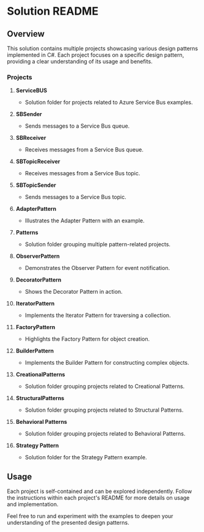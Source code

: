 # Solution README

## Overview

This solution contains multiple projects showcasing various design patterns implemented in C#. Each project focuses on a specific design pattern, providing a clear understanding of its usage and benefits.

### Projects

1. **ServiceBUS**
   - Solution folder for projects related to Azure Service Bus examples.

2. **SBSender**
   - Sends messages to a Service Bus queue.

3. **SBReceiver**
   - Receives messages from a Service Bus queue.

4. **SBTopicReceiver**
   - Receives messages from a Service Bus topic.

5. **SBTopicSender**
   - Sends messages to a Service Bus topic.

6. **AdapterPattern**
   - Illustrates the Adapter Pattern with an example.

7. **Patterns**
   - Solution folder grouping multiple pattern-related projects.

8. **ObserverPattern**
   - Demonstrates the Observer Pattern for event notification.

9. **DecoratorPattern**
   - Shows the Decorator Pattern in action.

10. **IteratorPattern**
    - Implements the Iterator Pattern for traversing a collection.

11. **FactoryPattern**
    - Highlights the Factory Pattern for object creation.

12. **BuilderPattern**
    - Implements the Builder Pattern for constructing complex objects.

13. **CreationalPatterns**
    - Solution folder grouping projects related to Creational Patterns.

14. **StructuralPatterns**
    - Solution folder grouping projects related to Structural Patterns.

15. **Behavioral Patterns**
    - Solution folder grouping projects related to Behavioral Patterns.

16. **Strategy Pattern**
    - Solution folder for the Strategy Pattern example.

## Usage

Each project is self-contained and can be explored independently. Follow the instructions within each project's README for more details on usage and implementation.

Feel free to run and experiment with the examples to deepen your understanding of the presented design patterns.
